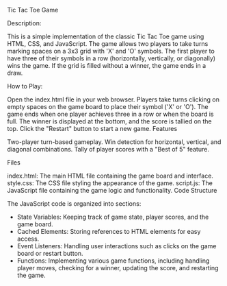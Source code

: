 Tic Tac Toe Game

Description:

This is a simple implementation of the classic Tic Tac Toe game using HTML, CSS, and JavaScript. The game allows two players to take turns marking spaces on a 3x3 grid with 'X' and 'O' symbols. The first player to have three of their symbols in a row (horizontally, vertically, or diagonally) wins the game. If the grid is filled without a winner, the game ends in a draw.

How to Play:

Open the index.html file in your web browser.
Players take turns clicking on empty spaces on the game board to place their symbol ('X' or 'O').
The game ends when one player achieves three in a row or when the board is full.
The winner is displayed at the bottom, and the score is tallied on the top.
Click the "Restart" button to start a new game.
Features

Two-player turn-based gameplay.
Win detection for horizontal, vertical, and diagonal combinations.
Tally of player scores with a "Best of 5" feature.

Files

index.html: The main HTML file containing the game board and interface.
style.css: The CSS file styling the appearance of the game.
script.js: The JavaScript file containing the game logic and functionality.
Code Structure

The JavaScript code is organized into sections:

- State Variables: Keeping track of game state, player scores, and the game board.
- Cached Elements: Storing references to HTML elements for easy access.
- Event Listeners: Handling user interactions such as clicks on the game board or restart button.
- Functions: Implementing various game functions, including handling player moves, checking for a winner, updating the score, and restarting the game.